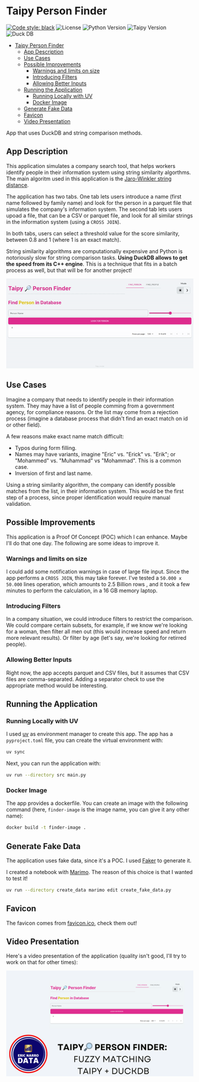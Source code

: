 # Taipy Person Finder

[![Code style: black](https://img.shields.io/badge/code%20style-black-000000.svg)](https://github.com/psf/black)
![License](https://img.shields.io/badge/License-MIT-blue.svg)
![Python Version](https://img.shields.io/badge/Python-3.12-blue.svg)
![Taipy Version](https://img.shields.io/badge/Taipy-4.1-blue.svg)
![Duck DB](https://img.shields.io/badge/DuckDB-1.3-blue.svg)
- [Taipy Person Finder](#taipy-person-finder)
  - [App Description](#app-description)
  - [Use Cases](#use-cases)
  - [Possible Improvements](#possible-improvements)
    - [Warnings and limits on size](#warnings-and-limits-on-size)
    - [Introducing Filters](#introducing-filters)
    - [Allowing Better Inputs](#allowing-better-inputs)
  - [Running the Application](#running-the-application)
    - [Running Locally with UV](#running-locally-with-uv)
    - [Docker Image](#docker-image)
  - [Generate Fake Data](#generate-fake-data)
  - [Favicon](#favicon)
  - [Video Presentation](#video-presentation)

App that uses DuckDB and string comparison methods.

## App Description

This application simulates a company search tool, that helps workers identify people in their information system using string similarity algorthms. The main algoritm used in this application is the [Jaro-Winkler string distance](https://en.wikipedia.org/wiki/Jaro%E2%80%93Winkler_distance).  

The application has two tabs. One tab lets users introduce a name (first name followed by family name) and look for the person in a parquet file that simulates the company's information system. The second tab lets users upoad a file, that can be a CSV or parquet file, and look for all similar strings in the information system (using a `CROSS JOIN`).

In both tabs, users can select a threshold value for the score similarity, between 0.8 and 1 (where 1 is an exact match).

String similarity algorithms are computationally expensive and Python is notoriously slow for string comparison tasks. **Using DuckDB allows to get the speed from its C++ engine**. This is a technique that fits in a batch process as well, but that will be for another project!

![GIF Image of Taipy Person Finder](img/app.gif)

## Use Cases

Imagine a company that needs to identify people in their information system. They may have a list of people comming from a government agency, for compliance reasons. Or the list may come from a rejection process (imagine a database process that didn't find an exact match on id or other field).

A few reasons make exact name match difficult:

- Typos during form filling.
- Names may have variants, imagine "Eric" vs. "Erick" vs. "Erik"; or "Mohammed" vs. "Muhammad" vs "Mohammad". This is a common case.
- Inversion of first and last name.

Using a string similarity algorithm, the company can identify possible matches from the list, in their information system. This would be the first step of a process, since proper identification would require manual validation.

## Possible Improvements

This application is a Proof Of Concept (POC) which I can enhance. Maybe I'll do that one day. The following are some ideas to improve it.

### Warnings and limits on size

I could add some notification warnings in case of large file input. Since the app performs a `CROSS JOIN`, this may take forever. I've tested a `50.000 x 50.000` lines operation, which amounts to 2.5 Billion rows , and it took a few minutes to perform the calculation, in a 16 GB memory laptop.

### Introducing Filters

In a company situation, we could introduce filters to restrict the comparison. We could compare certain subsets, for example, if we know we're looking for a woman, then filter all men out (this would increase speed and return more relevant results). Or filter by age (let's say, we're looking for retirred people).

### Allowing Better Inputs

Right now, the app accepts parquet and CSV files, but it assumes that CSV files are comma-separated. Adding a separator check to use the appropriate method would be interesting.

## Running the Application

### Running Locally with UV

I used [uv](https://docs.astral.sh/uv/) as environment manager to create this app. The app has a `pyproject.toml` file, you can create the virtual environment with:

```bash
uv sync
```

Next, you can run the application with:

```bash
uv run --directory src main.py
```

### Docker Image

The app provides a dockerfile. You can create an image with the following command (here, `finder-image` is the image name, you can give it any other name):

```bash
docker build -t finder-image .
```

## Generate Fake Data

The application uses fake data, since it's a POC. I used [Faker](https://pypi.org/project/Faker/) to generate it.

I created a notebook with [Marimo](https://pypi.org/project/marimo/). The reason of this choice is that I wanted to test it!

```bash
uv run --directory create_data marimo edit create_fake_data.py
```

## Favicon

The favicon comes from [favicon.ico](https://favicon.io/), check them out!

## Video Presentation

Here's a video presentation of the application (quality isn't good, I'll try to work on that for other times):

[![Taipy Person Finder Thumbnail for YouTube link](img/youtube.png)](https://youtu.be/AG90R9X45nQ)
